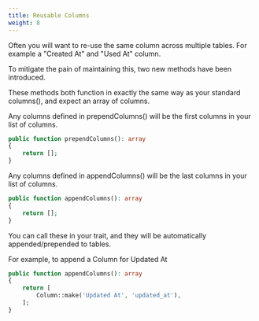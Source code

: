 ```yaml
---
title: Reusable Columns
weight: 8
---
```


Often you will want to re-use the same column across multiple tables.  For example a "Created At" and "Used At" column.

To mitigate the pain of maintaining this, two new methods have been introduced.

These methods both function in exactly the same way as your standard columns(), and expect an array of columns.

Any columns defined in prependColumns() will be the first columns in your list of columns.
```php
public function prependColumns(): array
{
    return [];
}
```

Any columns defined in appendColumns() will be the last columns in your list of columns.
```php
public function appendColumns(): array
{
    return [];
}
```

You can call these in your trait, and they will be automatically appended/prepended to tables.

For example, to append a Column for Updated At 
```php
public function appendColumns(): array
{
    return [
        Column::make('Updated At', 'updated_at'),
    ];
}
```
